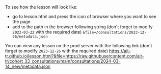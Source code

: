 To see how the lesson will look like:
- go to lesson.html and press the icon of browser where you want to see the page
- add to the path in the browser following string (don't forget to modify `2023-03-22` with the required date)
  `&file=/consultations/2023-12-26/metadata.json`

You can view any lesson on the prod server with the following link
(don't forget to modify `2023-12-26` with the required date)
https://ait-tr.github.io/lesson.html?&file=https://raw.githubusercontent.com/ait-tr/cohort_33_consultations/main/consultations/2024-03-14_new/metadata.json
